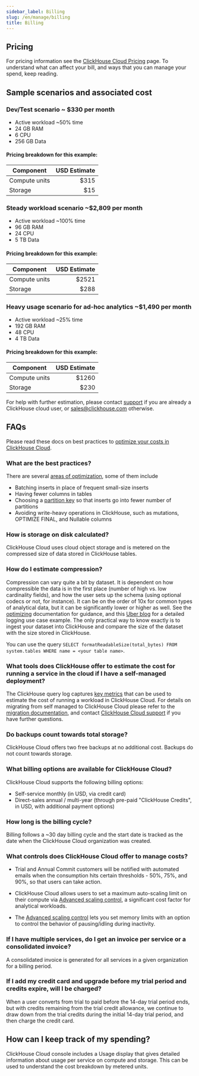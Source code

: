 ```yaml
---
sidebar_label: Billing
slug: /en/manage/billing
title: Billing
---
```


## Pricing

For pricing information see the [ClickHouse Cloud Pricing](https://clickhouse.com/pricing) page.  To understand what can affect your bill, and ways that you
can manage your spend, keep reading.


## Sample scenarios and associated cost

### Dev/Test scenario ~ $330 per month
- Active workload ~50% time
- 24 GB RAM
- 6 CPU
- 256 GB Data

#### Pricing breakdown for this example:

  | Component |USD Estimate|
  |-----------|------------:|
  | Compute units | $315|
  | Storage        | $15|

### Steady workload scenario ~$2,809 per month
- Active workload ~100% time
- 96 GB RAM
- 24 CPU
- 5 TB Data

#### Pricing breakdown for this example:

  | Component |USD Estimate|
  |-----------|------------:|
  | Compute units | $2521|
  | Storage        | $288|

### Heavy usage scenario for ad-hoc analytics ~$1,490 per month
- Active workload ~25% time
- 192 GB RAM
- 48 CPU
- 4 TB Data

#### Pricing breakdown for this example:

  | Component |USD Estimate|
  |-----------|------------:|
  | Compute units | $1260|
  | Storage        | $230|

For help with further estimation, please contact [support](https://clickhouse.cloud/support) if you are already a ClickHouse cloud user, or [sales@clickhouse.com](mailto:sales@clickhouse.com) otherwise.

## FAQs

Please read these docs on best practices to [optimize your costs in ClickHouse Cloud](/docs/en/cloud/bestpractices/).

### What are the best practices?

There are several [areas of optimization](/docs/en/cloud/bestpractices/), some of them include
- Batching inserts  in place of frequent small-size inserts
- Having fewer columns in tables
- Choosing a [partition key](/docs/en/engines/table-engines/mergetree-family/custom-partitioning-key.md) so that inserts go into fewer number of partitions
- Avoiding write-heavy operations in ClickHouse, such as mutations, OPTIMIZE FINAL, and Nullable columns

### How is storage on disk calculated?

ClickHouse Cloud uses cloud object storage and is metered on the compressed size of data stored in ClickHouse tables.

### How do I estimate compression?

Compression can vary quite a bit by dataset. It is dependent on how compressible the data is in the first place (number of high vs. low cardinality fields), and how the user sets up the schema (using optional codecs or not, for instance). It can be on the order of 10x for common types of analytical data, but it can be significantly lower or higher as well. See the [optimizing](/docs/en/optimize/) documentation for guidance, and this [Uber blog](https://www.uber.com/blog/logging/) for a detailed logging use case example.
The only practical way to know exactly is to ingest your dataset into ClickHouse and compare the size of the dataset with the size stored in ClickHouse.

You can use the query `SELECT formatReadableSize(total_bytes) FROM system.tables WHERE name = <your table name>`.

### What tools does ClickHouse offer to estimate the cost for running a service in the cloud if I have a self-managed deployment?

The ClickHouse query log captures [key metrics](/docs/en/operations/system-tables/query_log.md) that can be used to estimate the cost of running a workload in ClickHouse Cloud.  For details on migrating from self managed to ClickHouse Cloud please refer to the [migration documentation](/docs/en/integrations/migration/clickhouse-to-cloud.md), and contact [ClickHouse Cloud support](https://clickhouse.cloud/support) if you have further questions.

### Do backups count towards total storage?

ClickHouse Cloud offers two free backups at no additional cost. Backups do not count towards storage.

### What billing options are available for ClickHouse Cloud?

ClickHouse Cloud supports the following billing options:
- Self-service monthly (in USD, via credit card)
- Direct-sales annual / multi-year (through pre-paid "ClickHouse Credits", in USD, with additional payment options)

### How long is the billing cycle?

Billing follows a ~30 day billing cycle and the start date is tracked as the date when the ClickHouse Cloud organization was created.

### What controls does ClickHouse Cloud offer to manage costs?

- Trial and Annual Commit customers will be notified with automated emails when the consumption hits certain thresholds - 50%, 75%, and 90%, so that users can take action.
- ClickHouse Cloud allows users to set a maximum auto-scaling limit on their compute via [Advanced scaling control](/docs/en/cloud/manage/scaling.md), a significant cost factor for analytical workloads.

- The [Advanced scaling control](/docs/en/cloud/manage/scaling.md) lets you set memory limits with an option to control the behavior of pausing/idling during inactivity.

### If I have multiple services, do I get an invoice per service or a consolidated invoice?

A consolidated invoice is generated for all services in a given organization for a billing period.


### If I add my credit card and upgrade before my trial period and credits expire, will I be charged?

When a user converts from trial to paid before the 14-day trial period ends, but with credits remaining from the trial credit allowance, we continue to draw down from the trial credits during the initial 14-day trial period, and then charge the credit card.

## How can I keep track of my spending?

ClickHouse Cloud console includes a Usage display that gives detailed information about usage per service on compute and storage. This can be used to understand the cost breakdown by metered units.
